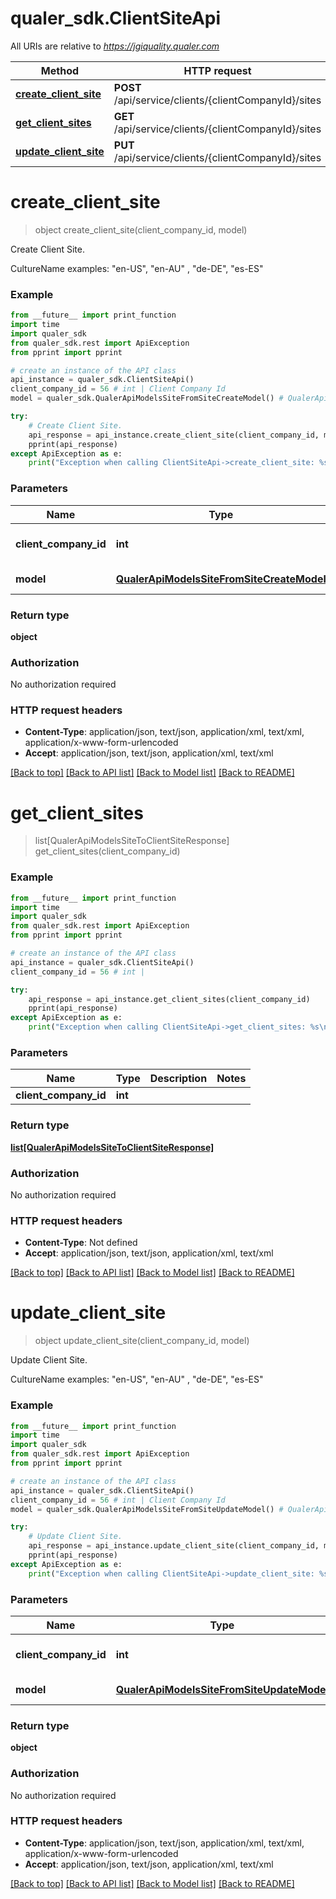# qualer_sdk.ClientSiteApi

All URIs are relative to *https://jgiquality.qualer.com*

Method | HTTP request | Description
------------- | ------------- | -------------
[**create_client_site**](ClientSiteApi.md#create_client_site) | **POST** /api/service/clients/{clientCompanyId}/sites | Create Client Site.
[**get_client_sites**](ClientSiteApi.md#get_client_sites) | **GET** /api/service/clients/{clientCompanyId}/sites | 
[**update_client_site**](ClientSiteApi.md#update_client_site) | **PUT** /api/service/clients/{clientCompanyId}/sites | Update Client Site.


# **create_client_site**
> object create_client_site(client_company_id, model)

Create Client Site.

CultureName examples: \"en-US\", \"en-AU\" , \"de-DE\", \"es-ES\"

### Example
```python
from __future__ import print_function
import time
import qualer_sdk
from qualer_sdk.rest import ApiException
from pprint import pprint

# create an instance of the API class
api_instance = qualer_sdk.ClientSiteApi()
client_company_id = 56 # int | Client Company Id
model = qualer_sdk.QualerApiModelsSiteFromSiteCreateModel() # QualerApiModelsSiteFromSiteCreateModel | Site create model

try:
    # Create Client Site.
    api_response = api_instance.create_client_site(client_company_id, model)
    pprint(api_response)
except ApiException as e:
    print("Exception when calling ClientSiteApi->create_client_site: %s\n" % e)
```

### Parameters

Name | Type | Description  | Notes
------------- | ------------- | ------------- | -------------
 **client_company_id** | **int**| Client Company Id | 
 **model** | [**QualerApiModelsSiteFromSiteCreateModel**](QualerApiModelsSiteFromSiteCreateModel.md)| Site create model | 

### Return type

**object**

### Authorization

No authorization required

### HTTP request headers

 - **Content-Type**: application/json, text/json, application/xml, text/xml, application/x-www-form-urlencoded
 - **Accept**: application/json, text/json, application/xml, text/xml

[[Back to top]](#) [[Back to API list]](../README.md#documentation-for-api-endpoints) [[Back to Model list]](../README.md#documentation-for-models) [[Back to README]](../README.md)

# **get_client_sites**
> list[QualerApiModelsSiteToClientSiteResponse] get_client_sites(client_company_id)



### Example
```python
from __future__ import print_function
import time
import qualer_sdk
from qualer_sdk.rest import ApiException
from pprint import pprint

# create an instance of the API class
api_instance = qualer_sdk.ClientSiteApi()
client_company_id = 56 # int | 

try:
    api_response = api_instance.get_client_sites(client_company_id)
    pprint(api_response)
except ApiException as e:
    print("Exception when calling ClientSiteApi->get_client_sites: %s\n" % e)
```

### Parameters

Name | Type | Description  | Notes
------------- | ------------- | ------------- | -------------
 **client_company_id** | **int**|  | 

### Return type

[**list[QualerApiModelsSiteToClientSiteResponse]**](QualerApiModelsSiteToClientSiteResponse.md)

### Authorization

No authorization required

### HTTP request headers

 - **Content-Type**: Not defined
 - **Accept**: application/json, text/json, application/xml, text/xml

[[Back to top]](#) [[Back to API list]](../README.md#documentation-for-api-endpoints) [[Back to Model list]](../README.md#documentation-for-models) [[Back to README]](../README.md)

# **update_client_site**
> object update_client_site(client_company_id, model)

Update Client Site.

CultureName examples: \"en-US\", \"en-AU\" , \"de-DE\", \"es-ES\"

### Example
```python
from __future__ import print_function
import time
import qualer_sdk
from qualer_sdk.rest import ApiException
from pprint import pprint

# create an instance of the API class
api_instance = qualer_sdk.ClientSiteApi()
client_company_id = 56 # int | Client Company Id
model = qualer_sdk.QualerApiModelsSiteFromSiteUpdateModel() # QualerApiModelsSiteFromSiteUpdateModel | Site update model

try:
    # Update Client Site.
    api_response = api_instance.update_client_site(client_company_id, model)
    pprint(api_response)
except ApiException as e:
    print("Exception when calling ClientSiteApi->update_client_site: %s\n" % e)
```

### Parameters

Name | Type | Description  | Notes
------------- | ------------- | ------------- | -------------
 **client_company_id** | **int**| Client Company Id | 
 **model** | [**QualerApiModelsSiteFromSiteUpdateModel**](QualerApiModelsSiteFromSiteUpdateModel.md)| Site update model | 

### Return type

**object**

### Authorization

No authorization required

### HTTP request headers

 - **Content-Type**: application/json, text/json, application/xml, text/xml, application/x-www-form-urlencoded
 - **Accept**: application/json, text/json, application/xml, text/xml

[[Back to top]](#) [[Back to API list]](../README.md#documentation-for-api-endpoints) [[Back to Model list]](../README.md#documentation-for-models) [[Back to README]](../README.md)

